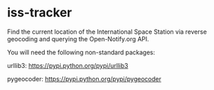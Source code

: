 # iss-tracker

Find the current location of the International Space Station via reverse geocoding and querying the Open-Notify.org API.

You will need the following non-standard packages:

urllib3: https://pypi.python.org/pypi/urllib3

pygeocoder: https://pypi.python.org/pypi/pygeocoder
